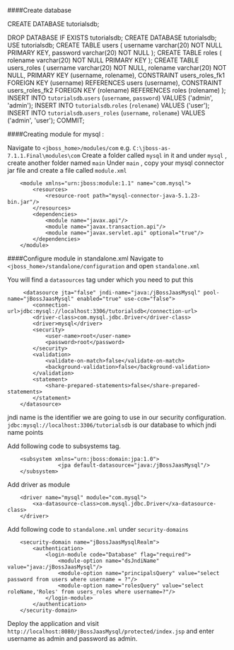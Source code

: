 ####Create database 

CREATE DATABASE tutorialsdb;

DROP DATABASE IF EXISTS tutorialsdb;
CREATE DATABASE tutorialsdb;
USE tutorialsdb;
CREATE TABLE users (
username varchar(20) NOT NULL PRIMARY KEY,
password varchar(20) NOT NULL
);
CREATE TABLE roles (
rolename varchar(20) NOT NULL PRIMARY KEY
);
CREATE TABLE users_roles (
username varchar(20) NOT NULL,
rolename varchar(20) NOT NULL,
PRIMARY KEY (username, rolename),
CONSTRAINT users_roles_fk1 FOREIGN KEY (username) REFERENCES users (username),
CONSTRAINT users_roles_fk2 FOREIGN KEY (rolename) REFERENCES roles (rolename)
);
INSERT INTO `tutorialsdb`.`users` (`username`, `password`) VALUES ('admin', 'admin');
INSERT INTO `tutorialsdb`.`roles` (`rolename`) VALUES ('user');
INSERT INTO `tutorialsdb`.`users_roles` (`username`, `rolename`) VALUES ('admin', 'user');
COMMIT;

####Creating module for mysql :

Navigate to ```<jboss_home>/modules/com```  e.g. ```C:\jboss-as-7.1.1.Final\modules\com```
Create a folder called ```mysql``` in it and under ```mysql``` , create another folder named ```main```
Under ```main``` , copy your mysql connector jar file  and create a file called ```module.xml```

```
	<module xmlns="urn:jboss:module:1.1" name="com.mysql">	 
		<resources>
			<resource-root path="mysql-connector-java-5.1.23-bin.jar"/>
		</resources>
		<dependencies>
			<module name="javax.api"/>
			<module name="javax.transaction.api"/>
			<module name="javax.servlet.api" optional="true"/>
		</dependencies>
	</module>
```
####Configure module in standalone.xml
Navigate to ```<jboss_home>/standalone/configuration``` and open ```standalone.xml```

You will find a ```datasources``` tag under which you need to put this
```
	 <datasource jta="false" jndi-name="java:/jBossJaasMysql" pool-name="jBossJaasMysql" enabled="true" use-ccm="false">
		<connection-url>jdbc:mysql://localhost:3306/tutorialsdb</connection-url>
		<driver-class>com.mysql.jdbc.Driver</driver-class>
		<driver>mysql</driver>
		<security>
			<user-name>root</user-name>
			<password>root</password>
		</security>
		<validation>
			<validate-on-match>false</validate-on-match>
			<background-validation>false</background-validation>
		</validation>
		<statement>
			<share-prepared-statements>false</share-prepared-statements>
		</statement>
	</datasource>
```				
jndi name is the identifier we are going to use in our security configuration.
```jdbc:mysql://localhost:3306/tutorialsdb``` is our database to which jndi name points


Add following code to subsystems tag.

```
	<subsystem xmlns="urn:jboss:domain:jpa:1.0">
				<jpa default-datasource="java:/jBossJaasMysql"/>
	</subsystem>
```

Add driver as module

```
	<driver name="mysql" module="com.mysql">
		<xa-datasource-class>com.mysql.jdbc.Driver</xa-datasource-class>
	</driver>
```

Add following code to  ```standalone.xml```  under ```security-domains```


```
	<security-domain name="jBossJaasMysqlRealm">
		<authentication>
			<login-module code="Database" flag="required">
				<module-option name="dsJndiName" value="java:/jBossJaasMysql"/>
				<module-option name="principalsQuery" value="select password from users where username = ?"/>
				<module-option name="rolesQuery" value="select roleName,'Roles' from users_roles where username=?"/>
			</login-module>
		</authentication>
	</security-domain>
```

Deploy the application and visit 
```http://localhost:8080/jBossJaasMysql/protected/index.jsp```  and enter username as admin and password as admin.
